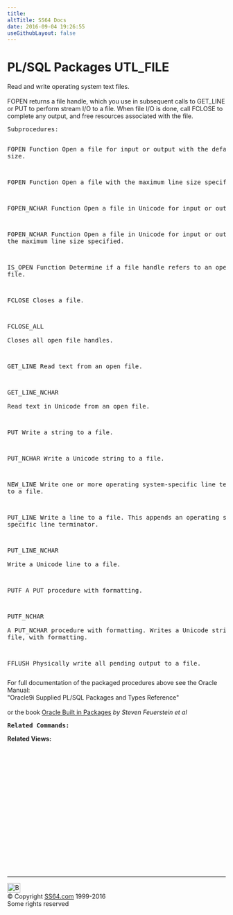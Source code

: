 ```yaml
---
title:
altTitle: SS64 Docs
date: 2016-09-04 19:26:55
useGithubLayout: false
---
```

<!-- #BeginLibraryItem "/Library/head_orapack.lbi" --><!-- #EndLibraryItem --><h1>PL/SQL Packages UTL_FILE</h1> 
<p>Read and write operating system text files.<br>
  <br>
  FOPEN returns a file handle, which you use in subsequent calls to GET_LINE or 
  PUT to perform stream I/O to a file. When file I/O is done, call FCLOSE to complete 
  any output, and free resources associated with the file. </p>
<pre>Subprocedures:

FOPEN Function 
          Open a file for input or output with the default line size. 

FOPEN Function 
          Open a file with the maximum line size specified. 

FOPEN_NCHAR Function 
          Open a file in Unicode for input or output. 

FOPEN_NCHAR Function 
          Open a file in Unicode for input or output,
          with the maximum line size specified. 

IS_OPEN Function 
          Determine if a file handle refers to an open file. 

FCLOSE    Closes a file. 

FCLOSE_ALL  
          Closes all open file handles. 

GET_LINE  Read text from an open file. 

GET_LINE_NCHAR  
          Read text in Unicode from an open file. 

PUT       Write a string to a file. 

PUT_NCHAR Write a Unicode string to a file. 

NEW_LINE  Write one or more operating system-specific line
          terminators to a file. 

PUT_LINE  Write a line to a file. This appends an operating system-
          specific line terminator. 

PUT_LINE_NCHAR  
          Write a Unicode line to a file. 

PUTF      A PUT procedure with formatting. 

PUTF_NCHAR  
          A PUT_NCHAR procedure with formatting.
          Writes a Unicode string to a file, with formatting. 

FFLUSH    Physically write all pending output to a file.  </pre>
<p><span class="body">For full documentation of the packaged procedures 
  above see the Oracle Manual:<br>
  "Oracle9i Supplied PL/SQL Packages and Types Reference"<b><br>
  <br>
  </b>or the book <a href="../links/orasqllinks.html">Oracle Built in Packages</a> 
  <i>by Steven Feuerstein et al</i><b><br>
  </b></span></p>
<pre><span class="body"><b>Related Commands:<br></b></span></pre>
<p><span class="body"><b>Related Views:</b></span> </p>
<p><span class="body"><br>
  </span></p><!-- #BeginLibraryItem "/Library/foot_ora.lbi" --><p>
<!-- oracle-footer -->
<ins class="adsbygoogle" style="display:inline-block;width:300px;height:250px" data-ad-client="ca-pub-6140977852749469" data-ad-slot="4275490898"></ins>
<script>
(adsbygoogle = window.adsbygoogle || []).push({});
</script></p>
<hr>
<div id="bl" class="footer"><a href="UTL_FILE.html#"><img src="../images/top.png" width="30" height="22" alt="Back to the Top"></a></div>
<div id="br" class="footer, tagline">© Copyright <a href="../index.html">SS64.com</a> 1999-2016<br>
Some rights reserved</div><!-- #EndLibraryItem -->

